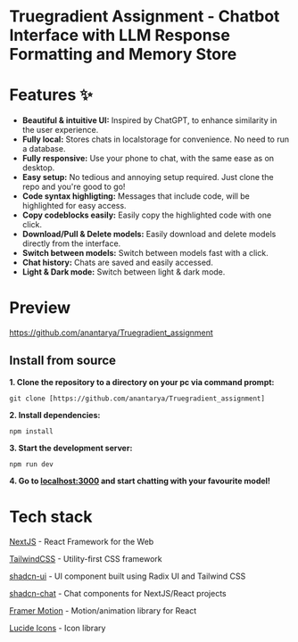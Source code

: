 <h1 >
 Truegradient Assignment - Chatbot Interface with LLM Response
Formatting and Memory Store
</h1>

# Features ✨

- **Beautiful & intuitive UI:** Inspired by ChatGPT, to enhance similarity in the user experience.
- **Fully local:** Stores chats in localstorage for convenience. No need to run a database.
- **Fully responsive:** Use your phone to chat, with the same ease as on desktop.
- **Easy setup:** No tedious and annoying setup required. Just clone the repo and you're good to go!
- **Code syntax highligting:** Messages that include code, will be highlighted for easy access.
- **Copy codeblocks easily:** Easily copy the highlighted code with one click.
- **Download/Pull & Delete models:** Easily download and delete models directly from the interface.
- **Switch between models:** Switch between models fast with a click.
- **Chat history:** Chats are saved and easily accessed.
- **Light & Dark mode:** Switch between light & dark mode.

# Preview

https://github.com/anantarya/Truegradient_assignment


## Install from source

**1. Clone the repository to a directory on your pc via command prompt:**

```
git clone [https://github.com/anantarya/Truegradient_assignment]
```

**2. Install dependencies:**

```
npm install
```

**3. Start the development server:**

```
npm run dev
```

**4. Go to [localhost:3000](http://localhost:3000) and start chatting with your favourite model!**


# Tech stack

[NextJS](https://nextjs.org/) - React Framework for the Web

[TailwindCSS](https://tailwindcss.com/) - Utility-first CSS framework

[shadcn-ui](https://ui.shadcn.com/) - UI component built using Radix UI and Tailwind CSS

[shadcn-chat](https://github.com/jakobhoeg/shadcn-chat) - Chat components for NextJS/React projects

[Framer Motion](https://www.framer.com/motion/) - Motion/animation library for React

[Lucide Icons](https://lucide.dev/) - Icon library


 
 
